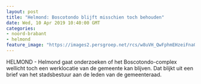 ```yaml
---
layout: post
title: "Helmond: Boscotondo blijft misschien toch behouden"
date: Wed, 10 Apr 2019 10:40:00 GMT
categories: 
- noord-brabant 
- helmond 
feature_image: "https://images2.persgroep.net/rcs/w8uVH_QwFphmEHzeiFna0Q4npus/diocontent/141547888/_fitwidth/400/?appId=21791a8992982cd8da851550a453bd7f&quality=0.7"
---
```


HELMOND - Helmond gaat onderzoeken of het Boscotondo-complex wellicht toch een werklocatie van de gemeente kan blijven. Dat blijkt uit een brief van het stadsbestuur aan de leden van de gemeenteraad.
